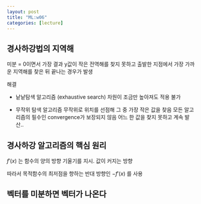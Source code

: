 ```yaml
---
layout: post
title: "ML:w06"
categories: [lecture]
---
```


## 경사하강법의 지역해

미분 = 0이면서 가장 결과 y값이 작은 전역해를 찾지 못하고 출발한 지점에서 가장 가까운 지역해를 찾은 뒤 끝나는 경우가 발생

해결

- 낱낱탐색 알고리즘 (exhaustive search)
차원이 조금만 높아져도 적용 불가

- 무작위 탐색 알고리즘
무작위로 위치를 선점해 그 중 가장 작은 값을 찾음
모든 알고리즘의 필수인 convergence가 보장되지 않음
어느 한 값을 찾지 못하고 계속 발산..

## 경사하강 알고리즘의 핵심 원리

$f'(x)$ 는 함수의 양의 방향 기울기를 지시. 값이 커지는 방향

따라서 목적함수의 최저점을 향하는 반대 방향인 $-f'(x)$ 를 사용

## 벡터를 미분하면 벡터가 나온다